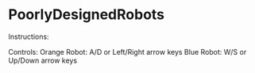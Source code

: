 # PoorlyDesignedRobots

Instructions:

Controls:
  Orange Robot:   A/D or Left/Right arrow keys
  Blue Robot:     W/S or Up/Down arrow keys

